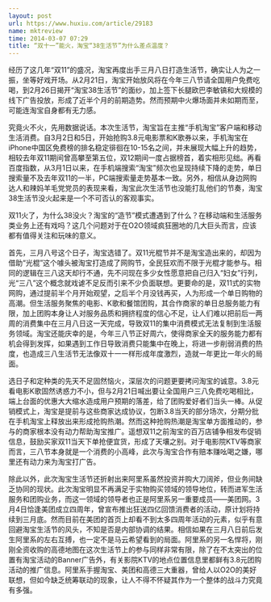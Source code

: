 ```yaml
---
layout: post
url: https://www.huxiu.com/article/29183
name: mktreview
time: 2014-03-07 07:29
title: “双十一”能火，淘宝“38生活节”为什么差点温度？
---
```

经历了这几年“双11”的盛况，淘宝再度出手三月八日打造生活节，确实让人为之一振，坐等好戏开场。从2月21日，淘宝开始放风将在今年三八节请全国用户免费吃喝，到2月26日揭开“淘宝38生活节”的面纱，加上签下长腿欧巴李敏镐和大规模的线下广告投放，形成了近半个月的前期造势。然而预期中火爆场面并未如期而至，可能连淘宝自身都有无力感。

究竟火不火，先用数据说话。本次生活节，淘宝旨在主推“手机淘宝”客户端和移动生活消费。自3月2日和5日，开始抢购3.8元电影票和K歌券以来，手机淘宝在iPhone中国区免费榜的排名稳定徘徊在10-15名之间，并未展现大幅上升的趋势，相较去年双11期间曾高攀至第五位，双12期间一度占据榜首，着实相形见绌。再看百度指数，从3月1日以来，在手机端搜索“淘宝”频次也呈现持续下降的走势，单日搜索量不及去年双11的一半，PC端搜索量走势基本一致。另外，相信从身边网购达人和辣妈羊毛党党员的表现来看，淘宝此次生活节也没能打乱他们的节奏，淘宝38生活节没火起来是一个不可否认的客观事实。

双11火了，为什么38没火？淘宝的“造节”模式遭遇到了什么？在移动端和生活服务类业务上还有戏吗？这几个问题对于在O2O领域疯狂圈地的几大巨头而言，应该都有值得关注和玩味的意义。

首先，三月八号这个日子，淘宝选错了。双11光棍节并不是淘宝造出来的，却因为借助“光棍”这个噱头被淘宝打造成了网购节，全民狂欢而不限于光棍才能参与。相同的逻辑在三八这天却行不通，先不问现在多少女性愿意把自己归入“妇女”行列，光“三八”这个概念就戏谑不足反而引来不少负面联想。更要命的是，双11式的实物网购，通过提前半个月开始观望，之后半个月没钱再买，人为形成一个单日购物的高潮。但生活服务聚焦的电影、K歌和餐馆团购，其合作商家的单日总服务能力有限，加上团购本身让人对服务品质和拥挤程度的信心不足，让人们难以把前后一两周的消费集中在三月八日这一天完成，导致双11的集中消费模式无法复制到生活服务领域。淘宝还能庆幸的是，今年三八节正好周六，使得商家全天的服务能力都有机会得到发挥，如果遇到工作日导致消费只能集中在晚上，将进一步削弱消费的热度，也造成三八生活节无法像双十一一样形成年度激烈，造就一年更比一年火的局面。

选日子和定种类的先天不足固然恼火，深层次的问题更要拷问淘宝的诚意。3.8元看电影K歌固然诱惑力不小，但与2月21日喊出要让全国用户三八免费吃喝相比，端上台面的优惠大大缩水造成用户预期的落差，给了团购爱好者们当头一棒。从促销模式上，淘宝是提前与这些商家达成协议，包断3.8当天的部分场次，分期分批在手机淘宝上释放出来形成抢购热潮。然而这种抢购热潮是淘宝单方面推动的，参与的商家根本没有动力帮助淘宝推广。遥想双11之前淘宝的百万店铺争相发布促销信息，鼓励买家双11当天下单抢便宜货，形成了天壤之别。对于电影院KTV等商家而言，三八节本身就是一个消费的小高峰，此次与淘宝合作有赔本赚吆喝之嫌，哪里还有动力来为淘宝打广告。

除此以外，此次淘宝生活节还折射出来阿里系虽然投资并购大刀阔斧，但业务间缺乏协同的现状。此次淘宝明显不再满足于实物购买领域的领导地位，转而进军生活服务和团购业务，而这一领域的领导者也正是阿里系另一重要成员——美团网。3月4日恰逢美团成立四周年，曾宣布推出狂送四亿回馈消费者的活动，原计划将持续到三月底。然而目前在美团的首页上却看不到太多四周年活动的元素，似乎有意回避淘宝生活节的风头，不知是否是内部协调的结果。相信如果在三月八日前后发生阿里系的左右互搏，也一定不是马云希望看到的局面。阿里系的另一名悍将，刚刚全资收购的高德地图在这次生活节上的参与同样非常有限，除了在不太突出的位置有淘宝活动的Banner广告外，有关影院KTV的地点位置信息里都鲜有3.8元团购活动的推广信息。阿里系手握淘宝、美团和高德三大重器，曾给人以O2O的美好联想，但如今缺乏统筹联动的现象，让人不得不怀疑其作为一个整体的战斗力究竟有多强。

